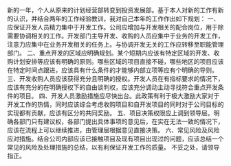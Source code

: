 新的一年，个人从原来的计划经营部转变到投资发展部。基于本人对新的工作有新的认识，并结合两年的工作经验教训，我对自己本年的工作作出如下规划：
一、应保证开发人员精力集中于开发工作。公司应增加与开发相关的配合岗位，用于除需要协调相关的工作。开发部门主导开发、收购的人员应集中于业务的开发工作，注意力应集中在业务开发相关的任务上。与协调开发无关的工作应转移至职能管理部门。
二、重点开发的区域应明确规划。某个短期内应该有特定区域的开发、收购计划安排等应该有明确的原则。哪些区域的项目直接不碰，哪些地区的项目应该在特定时间点跟进，应该具有什么条件的才能够内部立项等应有个明确的导则。
三、开发收购人员应该获得充分且明确的授权。开发人员在有指标要求的情况下，应该有充分的在明确授权下的自由谈判权，应该充分调动主动寻找符合重点开发条件的项目。
四、开发人员激励措施应尽快出台。此政策有利于极大激励大家对于开发工作的热情，同时应该综合考虑收购项目和自开发项目的同时对于公司目标的实现都有贡献，应该有区分的共同奖励。
五、项目决策权限应上调到领导层。明确各部门只有建议权，各部门提出具体事项的意见后，在实在无法一致的情况下，应该在流程上可以继续推进，由管理层根据意见直接决策。
六、常见风险及风险应对措施。结合公司内部应该已接触项目及现有项目出现过的问题，应该总结一个常见的风险及处理措施的总结，以有利保证开发工作的质量。
不妥之处，请领导指正。
